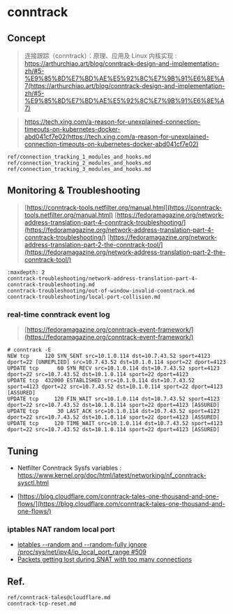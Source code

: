 # conntrack

## Concept

> 连接跟踪（conntrack）：原理、应用及 Linux 内核实现 : https://arthurchiao.art/blog/conntrack-design-and-implementation-zh/#5-%E9%85%8D%E7%BD%AE%E5%92%8C%E7%9B%91%E6%8E%A7(https://arthurchiao.art/blog/conntrack-design-and-implementation-zh/#5-%E9%85%8D%E7%BD%AE%E5%92%8C%E7%9B%91%E6%8E%A7)

> https://tech.xing.com/a-reason-for-unexplained-connection-timeouts-on-kubernetes-docker-abd041cf7e02(https://tech.xing.com/a-reason-for-unexplained-connection-timeouts-on-kubernetes-docker-abd041cf7e02)


```{toctree}
ref/connection_tracking_1_modules_and_hooks.md
ref/connection_tracking_2_modules_and_hooks.md
ref/connection_tracking_3_modules_and_hooks.md
```

## Monitoring & Troubleshooting
> [https://conntrack-tools.netfilter.org/manual.html](https://conntrack-tools.netfilter.org/manual.html)
> [https://fedoramagazine.org/network-address-translation-part-4-conntrack-troubleshooting/](https://fedoramagazine.org/network-address-translation-part-4-conntrack-troubleshooting/)
> [https://fedoramagazine.org/network-address-translation-part-2-the-conntrack-tool/](https://fedoramagazine.org/network-address-translation-part-2-the-conntrack-tool/)


```{toctree}
:maxdepth: 2
conntrack-troubleshooting/network-address-translation-part-4-conntrack-troubleshooting.md
conntrack-troubleshooting/out-of-window-invalid-conntrack.md
conntrack-troubleshooting/local-port-collision.md
```


### real-time conntrack event log

> [https://fedoramagazine.org/conntrack-event-framework/](https://fedoramagazine.org/conntrack-event-framework/)

```
# conntrack -E
NEW tcp     120 SYN_SENT src=10.1.0.114 dst=10.7.43.52 sport=4123 dport=22 [UNREPLIED] src=10.7.43.52 dst=10.1.0.114 sport=22 dport=4123
UPDATE tcp      60 SYN_RECV src=10.1.0.114 dst=10.7.43.52 sport=4123 dport=22 src=10.7.43.52 dst=10.1.0.114 sport=22 dport=4123
UPDATE tcp  432000 ESTABLISHED src=10.1.0.114 dst=10.7.43.52 sport=4123 dport=22 src=10.7.43.52 dst=10.1.0.114 sport=22 dport=4123 [ASSURED]
UPDATE tcp     120 FIN_WAIT src=10.1.0.114 dst=10.7.43.52 sport=4123 dport=22 src=10.7.43.52 dst=10.1.0.114 sport=22 dport=4123 [ASSURED]
UPDATE tcp      30 LAST_ACK src=10.1.0.114 dst=10.7.43.52 sport=4123 dport=22 src=10.7.43.52 dst=10.1.0.114 sport=22 dport=4123 [ASSURED]
UPDATE tcp     120 TIME_WAIT src=10.1.0.114 dst=10.7.43.52 sport=4123 dport=22 src=10.7.43.52 dst=10.1.0.114 sport=22 dport=4123 [ASSURED]
```


## Tuning

* Netfilter Conntrack Sysfs variables : https://www.kernel.org/doc/html/latest/networking/nf_conntrack-sysctl.html

- [https://blog.cloudflare.com/conntrack-tales-one-thousand-and-one-flows/](https://blog.cloudflare.com/conntrack-tales-one-thousand-and-one-flows/)

### iptables NAT random local port

- [iptables --random and --random-fully ignore /proc/sys/net/ipv4/ip_local_port_range #509](https://github.com/aws/amazon-vpc-cni-k8s/issues/509)
- [Packets getting lost during SNAT with too many connections](https://opendev.org/openstack/neutron/commit/ce628a123769f93fc0c1b2edbe20ec5325aab0f6)



## Ref.

```{toctree}
ref/conntrack-tales@cloudflare.md
conntrack-tcp-reset.md
```
